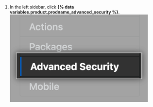 1. In the left sidebar, click **{% data variables.product.prodname_advanced_security %}**. ![Advanced Security sidebar](/assets/images/enterprise/management-console/sidebar-advanced-security.png)
